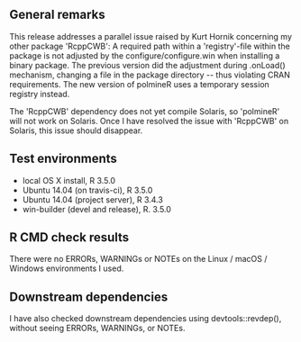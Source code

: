 ## General remarks

This release addresses a parallel issue raised by Kurt Hornik concerning my other package 'RcppCWB': A required path within a 'registry'-file within the package is not adjusted by the configure/configure.win when installing a binary package. The previous version did the adjustment during .onLoad() mechanism, changing a file in the package directory -- thus violating CRAN requirements. The new version of polmineR uses a temporary session registry instead.

The 'RcppCWB' dependency does not yet compile Solaris, so 'polmineR' will not work on Solaris. Once I have resolved the issue with 'RcppCWB' on Solaris, this issue should disappear.


## Test environments

* local OS X install, R 3.5.0
* Ubuntu 14.04 (on travis-ci), R 3.5.0
* Ubuntu 14.04 (project server), R 3.4.3
* win-builder (devel and release), R. 3.5.0


## R CMD check results

There were no ERRORs, WARNINGs or NOTEs on the Linux / macOS / Windows environments I used. 


## Downstream dependencies

I have also checked downstream dependencies using devtools::revdep(),
without seeing ERRORs, WARNINGs, or NOTEs.

